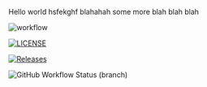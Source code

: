 Hello world hsfekghf blahahah
some more blah blah blah

![workflow](https://github.com/carolinemcsherry/sem/actions/workflows/main.yml/badge.svg)

[![LICENSE](https://img.shields.io/github/license/carolinemcsherry/sem.svg?style=flat-square)](https://github.com/<github-username>/sem/blob/master/LICENSE)

[![Releases](https://img.shields.io/github/release/carolinemcsherry/sem/all.svg?style=flat-square)](https://github.com/carolinemcsherry/sem/releases)

![GitHub Workflow Status (branch)](https://img.shields.io/github/actions/workflow/status/carolinemcsherry/sem/main.yml?branch=develop)


